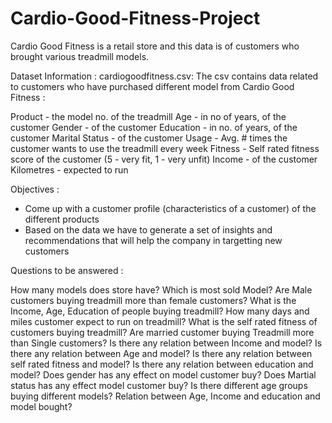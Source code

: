 # Cardio-Good-Fitness-Project
Cardio Good Fitness is a retail store and this data is of customers who brought various treadmill models.

Dataset Information :
cardiogoodfitness.csv: The csv contains data related to customers who have purchased different model from Cardio Good Fitness :

Product - the model no. of the treadmill
Age - in no of years, of the customer
Gender - of the customer
Education - in no. of years, of the customer
Marital Status - of the customer
Usage - Avg. # times the customer wants to use the treadmill every week
Fitness - Self rated fitness score of the customer (5 - very fit, 1 - very unfit)
Income - of the customer
Kilometres - expected to run

Objectives :

- Come up with a customer profile (characteristics of a customer) of the different products
- Based on the data we have to generate a set of insights and recommendations that will help the company in targetting new customers

Questions to be answered :

How many models does store have?
Which is most sold Model?
Are Male customers buying treadmill more than female customers?
What is the Income, Age, Education of people buying treadmill?
How many days and miles customer expect to run on treadmill?
What is the self rated fitness of customers buying treadmill?
Are married customer buying Treadmill more than Single customers?
Is there any relation between Income and model?
Is there any relation between Age and model?
Is there any relation between self rated fitness and model?
Is there any relation between education and model?
Does gender has any effect on model customer buy?
Does Martial status has any effect model customer buy?
Is there different age groups buying different models?
Relation between Age, Income and education and model bought?
